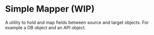 # Simple Mapper (WIP)

A utility to hold and map fields between source and target objects. For example a DB object and an API object.
